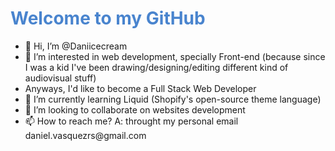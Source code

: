 

<html>
	<style>
		.title {
			color: #4984CE;
		}
	</style>
  <head></head>
  <body>
    <main>
      <h1 class="title"> Welcome to my GitHub </h1>
      <div>
        <ul>
          <li>👋 Hi, I’m @Daniicecream</li>
          <li>👀 I’m interested in web development, specially Front-end (because since I was a kid I've been drawing/designing/editing different kind of                        audiovisual stuff)</li>
          <li>Anyways, I'd like to become a Full Stack Web Developer</li>
          <li>🌱 I’m currently learning Liquid (Shopify's open-source theme language)</li>
          <li>💞️ I’m looking to collaborate on websites development</li>
          <li>📫 How to reach me? A: throught my personal email daniel.vasquezrs@gmail.com </li>
        </ul>
      </div>
    </main>    
  </body>
</hmtl>

<script>
</script>

<!---
Daniicecream/Daniicecream is a ✨ special ✨ repository because its `README.md` (this file) appears on your GitHub profile.
You can click the Preview link to take a look at your changes.
--->
